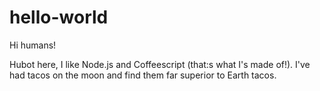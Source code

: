 # hello-world

Hi humans!

Hubot here, I like Node.js and Coffeescript (that:s what I's made of!).
I've had tacos on the moon and find them far superior to Earth tacos.
